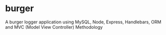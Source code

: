 # burger
A burger logger application using MySQL, Node, Express, Handlebars, ORM and MVC (Model View Controller) Methodology
